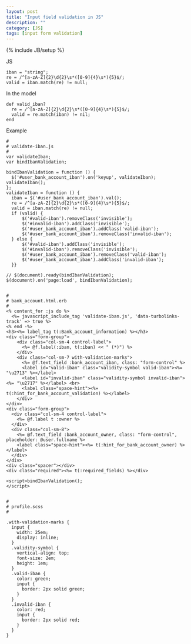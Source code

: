 ```yaml
---
layout: post
title: "Input field validation in JS"
description: ""
category: [JS]
tags: [input form validation]
---
```

{% include JB/setup %}

JS

    iban = "string";  
    re = /^[a-zA-Z]{2}\d{2}\s*([0-9]{4}\s*){5}$/;  
    valid = iban.match(re) != null;

In the model

    def valid_iban?    
      re = /^[a-zA-Z]{2}\d{2}\s*([0-9]{4}\s*){5}$/;    
      valid = re.match(iban) != nil;  
    end

Example

    #
    # validate-iban.js
    #
    var validateIban;
    var bindIbanValidation;

    bindIbanValidation = function () {  
      $('#user_bank_account_iban').on('keyup', validateIban);  validateIban();
    };
    validateIban = function () {  
      iban = $('#user_bank_account_iban').val();
      re = /^[a-zA-Z]{2}\d{2}\s*([0-9]{4}\s*){5}$/;
      valid = iban.match(re) != null;
      if (valid) {    
          $('#valid-iban').removeClass('invisible');
          $('#invalid-iban').addClass('invisible');
          $('#user_bank_account_iban').addClass('valid-iban');
          $('#user_bank_account_iban').removeClass('invalid-iban');
      } else {
          $('#valid-iban').addClass('invisible');
          $('#invalid-iban').removeClass('invisible');
          $('#user_bank_account_iban').removeClass('valid-iban');
          $('#user_bank_account_iban').addClass('invalid-iban');
      }}

    // $(document).ready(bindIbanValidation);
    $(document).on('page:load', bindIbanValidation);


    #
    # bank_account.html.erb
    #
    <% content_for :js do %>  
      <%= javascript_include_tag 'validate-iban.js', 'data-turbolinks-track' => true %>
    <% end -%>
    <h3><%= label_tag t(:Bank_account_information) %></h3>
    <div class="form-group">  
        <div class="col-sm-4 control-label">
          <%= @f.label(:iban, t(:iban) << " (*)") %>
        </div>
        <div class="col-sm-7 with-validation-marks">
          <%= @f.text_field :bank_account_iban, class: "form-control" %>
          <label id="valid-iban" class="validity-symbol valid-iban"><%= "\u2713" %></label>
          <label id="invalid-iban" class="validity-symbol invalid-iban"><%= "\u2717" %></label> <br>
          <label class="space-hint"><%= t(:hint_for_bank_account_validation) %></label>
        </div>
    </div>
    <div class="form-group">
      <div class="col-sm-4 control-label">
        <%= @f.label t :owner %>
      </div>  
      <div class="col-sm-8">
        <%= @f.text_field :bank_account_owner, class: "form-control", placeholder: @user.fullname %>    
        <label class="space-hint"><%= t(:hint_for_bank_account_owner) %></label>
      </div>
    </div>
    <div class="spacer"></div>
    <div class="required"><%= t(:required_fields) %></div>

    <script>bindIbanValidation();
    </script>


    #
    # profile.scss
    #

    .with-validation-marks {  
      input {    
        width: 25em;
        display: inline;
      }  
      .validity-symbol {
        vertical-align: top;
        font-size: 2em;
        height: 1em;
      }
      .valid-iban {
        color: green;
        input {
          border: 2px solid green;
        }
      }  
      .invalid-iban {
        color: red;
        input {
          border: 2px solid red;
        }  
      }
    }


